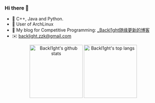 ### Hi there 👋

- :seedling: C++, Java and Python.
- :beginner: User of ArchLinux
- :thought_balloon: My blog for Competitive Programming: [_Backl1ght随缘更新的博客](https://www.cnblogs.com/zengzk/)
- :envelope: backlight.zzk@gmail.com 

<p align="center">

<a herf="https://github.com/Backl1ght">
<img alt="Backl1ght's github stats" height="170em" src="https://github-readme-stats.vercel.app/api?username=Backl1ght&show_icons=true">
</a>

<a herf="https://github.com/Backl1ght">
<img alt="Backl1ght's top langs" height="170em" src="https://github-readme-stats.vercel.app/api/top-langs/?username=Backl1ght&hide=typescript,css,html,c&layout=compact&langs_count=4">
</a>

</p>
